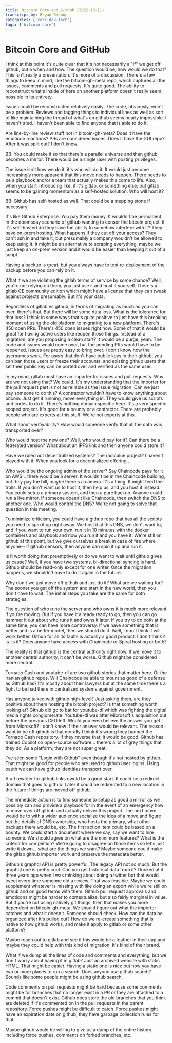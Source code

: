 ```yaml
---
title: Bitcoin Core and GitHub (2022-10-11)
transcript_by: Bryan Bishop
categories: ['core-dev-tech']
tags: ['bitcoin core']
---
```


# Bitcoin Core and GitHub

I think at this point it's quite clear that it's not necessarily a "if" we get off github, but a when and how. The question would be, how would we do that? This isn't really a presentation. It's more of a discussion. There's a few things to keep in mind, like the bitcoin-gh-meta repo, which captures all the issues, comments and pull requests. It's quite good. The ability to reconstruct what's inside of here on another platform doesn't really seem possible in its entirety.

Issues could be reconstructed relatively easily. The code, obviously, won't be a problem. Reviews and tagging things to individual lines as well as sort of like maintaining the thread of what's on github seems nearly impossible. I haven't tried. I haven't been able to find anyone that is able to do it.

Are line-by-line review stuff not in bitcoin-gh-meta? Does it have the emoticon reactions? PRs are considered issues. Does it have the GUI repo? After it was split out? I don't know.

BB: You could make it so that there's a parallel universe and then github becomes a mirror. There would be a single user with posting privileges.

The issue isn't how we do it, it's who will do it. It would just become increasingly more apparent that this move needs to happen. There needs to be a playbook and/or a team that actually makes this come to life. Also, when you start introducing like, if it's gitlab, or something else, but gitlab seems to be gaining momentum as a self-hosted solution. Who will host it?

BB: Github has self-hosted as well. That could be a stepping stone if necessary.

It's like Github Enterprise. You pay them money. It wouldn't be permanent. In the doomsday scenario of github wanting to censor the bitcoin project, if it's self-hosted do they have the ability to somehow interfere with it? They have on-prem hosting. What happens if they cut off your access? They can't ssh in and take it, but presumably a company wouldn't be allowed to keep using it. It might be an alternative to scraping everything, maybe we just keep an on-prem version and it would be easier than keeping it out of a script.

Having a backup is great, but you always have to test re-deployment of the backup before you can rely on it.

What if we are violating the gitlab terms of service by some chance? Well, you're not relying on them, you just use it and host it yourself. There's a gitlab CE community edition which might have a license that they can tweak against projects presumably. But it's your data.

Regardless of gitlab vs github, in terms of migrating as much as you can over, there's that. But there will be some data loss. What is the tolerance for that loss? I think in some ways that's quite positive to just have this breaking moment of using the old platform to migrating to a new platform. There's 450 open PRs. There's 450 open issues right now. Some of that it would be great for having active users like reopen those things. Instead of a migration, are you proposing a clean start? It would be a purge, yeah. The code and issues would come over, but the pending PRs would have to be reopened. Issues are pretty easy to bring over. I don't know how the usernames work. For users that don't have public keys in their github, you can ban those users or freeze their accounts, and existing github users that set their public key can be ported over and verified as the same user.

In my mind, gitlab must have an importer for issues and pull requests. Why are we not using that? We could. It's my understanding that the importer for the pull request part is not as reliable as the issue migration. Can we just pay someone to do this? A contractor wouldn't have to know anything about bitcoin. Just get it running, move everything in. They would give us scripts and codes to do it. There's nothing domain specific here. It's a very specific scoped project. It's good for a bounty or a contractor. There are probably people who are experts at this stuff. We're not experts at this.

What about verifiyability? How would someone verify that all the data was transported over?

Who would host the new one? Well, who would pay for it? Can there be a federated version? What about an IPFS link and then anyone could store it?

Have we ruled out decentralized systems? The radicalue project? I haven't played with it. When you look for a decentralized offering...

Who would be the ongoing admin of the server? Say Chaincode pays for it on AWS... there would be a server. It wouldn't be in the Chaincode building, but they pay the bill, maybe there's a camera. It's a thing. It might feed the trolls. If you don't want us to host it, then help us, and you host it instead. You could setup a primary system, and then a pure backup. Anyone could run a live mirror. If someone doesn't like Chaincode, then switch the DNS to another one. Who would control the DNS? We're not going to solve that question in this meeting.

To minimize criticism, you could have a github repo that has all the scripts you need to spin it up right away. We host it at this DNS, we don't want to, and if you want to run your own, run it in 10 minutes with the docker containers and playbook and now you run it and you have it. We're still on github at this point, but we give ourselves a break in case of fire where anyone-- if github censors, then anyone can spin it up and run it.

Is it worth doing that preemptively or do we want to wait until github gives us cause? Well, if you have two systems, bi-directional syncing is hard. Github should be read-only except for one writer. Once the migration happens, we shouldn't have to do it again in the future.

Why don't we just move off github and just do it? What are we waiting for? The sooner you get off the system and start in the new world, then you don't have to wait. The initial steps you take are the same for both strategies.

The question of who runs the server and who owns it is much more relevant if you're moving. But if you have it already ready to go, then you can go hammer it out about who runs it and owns it later. If you try to do both at the same time, you can have more controversy. If we have something that is better and is a better model, then we should do it. Well, I don't think it will work better. Github for all its faults is actually a good product. I don't think it is. Is it? Does anyone have access with Chaincode or Spiral hosting or both?

The reality is that github is the central authority right now. If we move it to another central authority, it can't be worse. Github might be considered more neutral.

Tornado Cash and youtube-dl are two github stories that matter here. Or the Iranian github repos. Will Chaincode be able to mount as good of a defense as Github has? It's mostly about their lawyers but at the same time there's a fight to be had there in centralized systems against government.

Has anyone talked with github high-level? Just asking them, are they positive about them hosting the bitcoin project? Is that something worth looking at? Github did go to bat for youtube-dl which was fighting the digital media rights conglomerate. Youtube-dl was after Microsoft's acquisition but before the previous CEO left. Would you even believe the answer you get from Microsoft? I don't know if their answer would be relevant. The reason I want to be off github is that morally I think it's wrong they banned the Tornado Cash repository. If they reverse that, it would be good. Github has trained Copilot on open-source software... there's a lot of grey things that they do. As a platform, they are not super great.

I've seen some "Login with Github" even though it's not hosted by github. That might be good for people who are used to github user logins. Using oauth we can have github identities transport over.

A url rewriter for github links owuld be a good start. It could be a redirect domain that goes to github. Later it could be redirected to a new location in the future if things are moved off github.

The immediate action is to find someone to setup as good a mirror as we possibly can and provide a playbook for in the event of an emergency how to move over off github and actually deliver this project. The next move would be to with a wider audience socialize the idea of a move and figure out the details of DNS ownership, who hosts the primary, what other backups there would be, etc. The first action item could be based on a bounty. We could start a document where we say, say we want to hire someone. We should agree on what are the minimum features? What is the criteria for completion? We're going to disagree on those items so let's just write it down... what are the things we want? Maybe someone could make the gitlab github importer work and preserve the metadata better.

Github's graphql API is pretty powerful. The legacy API not so much. But the graphql one is pretty cool. Can you get historical data from it? I looked at it three years ago when I was thinking about doing a twitter bot that would tweet every time someone did a review. That was feasible. Maybe we could supplement whatever is missing with like doing an export while we're still on github and on good terms with them. Github pull request approvals and emoticons might be harder to contextualize, but also fairly marginal in value. But if you're not using natively git things, then that makes you more dependent on bitcoin-gh-meta. We should figure out what the importer catches and what it doesn't. Someone should check. How can the data be organized after it's pulled out? How do we re-create something that is native to how github works, and make it apply to gitlab or some other platform?

Maybe reach out to gitlab and see if this would be a feather in their cap and maybe they could help with this kind of migration. It's kind of their brand.

What if we dump all the lines of code and comments and everything, but we don't worry about having it in gitlab? Just an archived website with static HTML. That might be easier. Having a static one is nice but now you have two or more places to run a search. Does anyone use github search? Sounds like some people might be using github search.

Code comments on pull requests might be hard because some comments might be for branches that no longer exist in a PR or they are attached to a commit that doesn't exist. Github does store the old branches that you think are deleted if it's commented on in the pull requests in the parent repository. Force pushes might be difficult to catch. Force pushes might have an expiration date on github, they have garbage collection rules for that.

Maybe github would be willing to give us a dump of the entire history including force pushes, comments on forked branches, etc.
